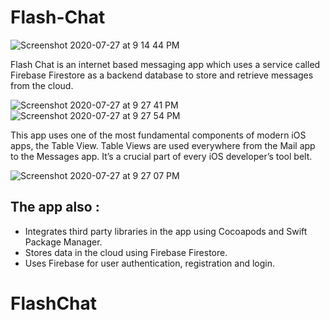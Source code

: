 
# Flash-Chat

![Screenshot 2020-07-27 at 9 14 44 PM](https://user-images.githubusercontent.com/67234999/88655015-c63d0080-d0eb-11ea-9d58-1ab18aa69d57.png)

Flash Chat is an internet based messaging app which uses a service called Firebase Firestore as a backend database to store and retrieve messages from the cloud. 


![Screenshot 2020-07-27 at 9 27 41 PM](https://user-images.githubusercontent.com/67234999/88655030-c937f100-d0eb-11ea-996b-20d4089f637c.png)
![Screenshot 2020-07-27 at 9 27 54 PM](https://user-images.githubusercontent.com/67234999/88655034-c9d08780-d0eb-11ea-9b2e-79b3174a1580.png)

This app uses one of the most fundamental components of modern iOS apps, the Table View. Table Views are used everywhere from the Mail app to the Messages app. It’s a crucial part of every iOS developer’s tool belt. 



![Screenshot 2020-07-27 at 9 27 07 PM](https://user-images.githubusercontent.com/67234999/88655024-c806c400-d0eb-11ea-828a-e7e855388e16.png)


## The app also : 

* Integrates third party libraries in the app using Cocoapods and Swift Package Manager.
* Stores data in the cloud using Firebase Firestore.
* Uses Firebase for user authentication, registration and login.

# FlashChat
